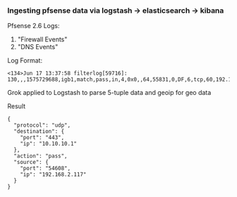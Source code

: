 ### Ingesting pfsense data via logstash -> elasticsearch -> kibana

Pfsense 2.6
Logs:
1. "Firewall Events"
2. "DNS Events"

Log Format:
```
<134>Jun 17 13:37:58 filterlog[59716]: 130,,,1575729688,igb1,match,pass,in,4,0x0,,64,55831,0,DF,6,tcp,60,192.168.2.12,54.221.200.137,60293,443,0,S,3825784625,,29200,,mss;sackOK;TS;nop;wscale
```

Grok applied to Logstash to parse 5-tuple data and geoip for geo data

Result
```
{
  "protocol": "udp",
  "destination": {
    "port": "443",
    "ip": "10.10.10.1"
  },
  "action": "pass",
  "source": {
    "port": "54608",
    "ip": "192.168.2.117"
  }
}
```
